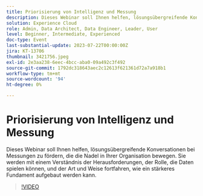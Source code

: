 ```yaml
---
title: Priorisierung von Intelligenz und Messung
description: Dieses Webinar soll Ihnen helfen, lösungsübergreifende Konversationen bei Messungen zu fördern, die die Nadel in Ihrer Organisation bewegen. Sie werden mit einem Verständnis der Herausforderungen, der Rolle, die Daten spielen können, und der Art und Weise fortfahren, wie ein stärkeres Fundament aufgebaut werden kann.
solution: Experience Cloud
role: Admin, Data Architect, Data Engineer, Leader, User
level: Beginner, Intermediate, Experienced
doc-type: Event
last-substantial-update: 2023-07-22T00:00:00Z
jira: KT-13706
thumbnail: 3421756.jpeg
exl-id: 2e3aa238-6eec-4bcc-aba0-09a492c3f492
source-git-commit: 1792dc318643aec2c12613f621361d72a7a918b1
workflow-type: tm+mt
source-wordcount: '94'
ht-degree: 0%

---
```


# Priorisierung von Intelligenz und Messung

Dieses Webinar soll Ihnen helfen, lösungsübergreifende Konversationen bei Messungen zu fördern, die die Nadel in Ihrer Organisation bewegen. Sie werden mit einem Verständnis der Herausforderungen, der Rolle, die Daten spielen können, und der Art und Weise fortfahren, wie ein stärkeres Fundament aufgebaut werden kann.

>[!VIDEO](https://video.tv.adobe.com/v/3421756/?learn=on)
